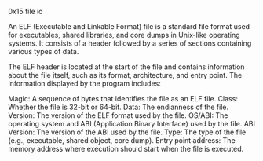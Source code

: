 0x15 file io

An ELF (Executable and Linkable Format) file is a standard file format used for executables, shared libraries, and core dumps in Unix-like operating systems. It consists of a header followed by a series of sections containing various types of data.

The ELF header is located at the start of the file and contains information about the file itself, such as its format, architecture, and entry point. The information displayed by the program includes:

Magic: A sequence of bytes that identifies the file as an ELF file.
Class: Whether the file is 32-bit or 64-bit.
Data: The endianness of the file.
Version: The version of the ELF format used by the file.
OS/ABI: The operating system and ABI (Application Binary Interface) used by the file.
ABI Version: The version of the ABI used by the file.
Type: The type of the file (e.g., executable, shared object, core dump).
Entry point address: The memory address where execution should start when the file is executed.
